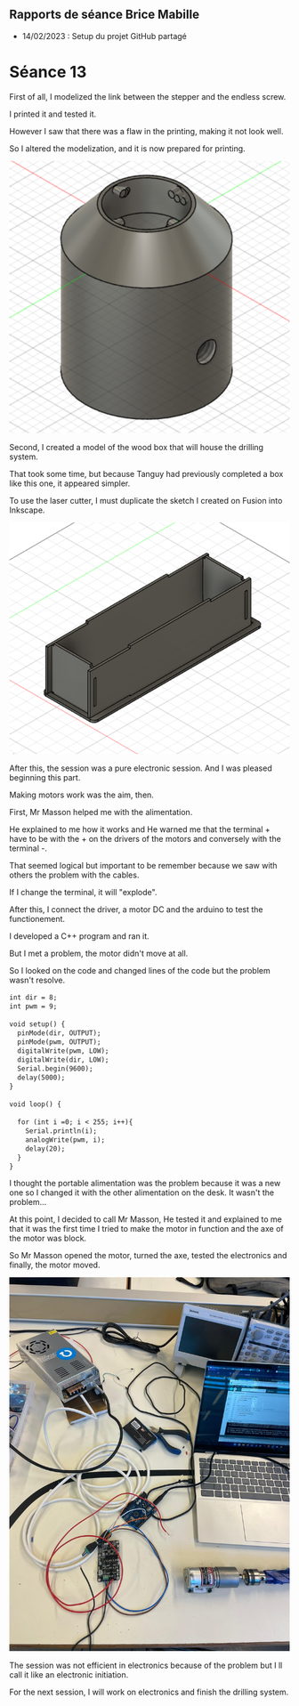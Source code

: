 ## Rapports de séance Brice Mabille

- 14/02/2023 : Setup du projet GitHub partagé

# Séance 13

First of all, I modelized the link between the stepper and the endless screw.

I printed it and tested it.

However I saw that there was a flaw in the printing, making it not look well.

So I altered the modelization, and it is now prepared for printing. 

![image](../../Documentation/Images/link1.png)

Second, I created a model of the wood box that will house the drilling system.

That took some time, but because Tanguy had previously completed a box like this one, it appeared simpler.

To use the laser cutter, I must duplicate the sketch I created on Fusion into Inkscape.

![image](../../Documentation/Images/BOXdrill.png)

After this, the session was a pure electronic session. And I was pleased beginning this part.

Making motors work was the aim, then.

First, Mr Masson helped me with the alimentation.

He explained to me how it works and He warned me that the terminal + have to be with the + on the drivers of the motors and conversely with the terminal -.

That seemed logical but important to be remember because we saw with others the problem with the cables.

If I change the terminal, it will "explode".

After this, I connect the driver, a motor DC and the arduino to test the functionement.

I developed a C++ program and ran it.

But I met a problem, the motor didn't move at all.

So I looked on the code and changed lines of the code but the problem wasn't resolve.

````shell
int dir = 8;
int pwm = 9;

void setup() {
  pinMode(dir, OUTPUT);
  pinMode(pwm, OUTPUT);
  digitalWrite(pwm, LOW);
  digitalWrite(dir, LOW);
  Serial.begin(9600);
  delay(5000);
}

void loop() {

  for (int i =0; i < 255; i++){
    Serial.println(i);
    analogWrite(pwm, i);
    delay(20);
  }
}
````

I thought the portable alimentation was the problem because it was a new one so I changed it with the other alimentation on the desk. It wasn't the problem...

At this point, I decided to call Mr Masson, He tested it and explained to me that it was the first time I tried to make the motor in function and the axe of the motor was block.

So Mr Masson opened the motor, turned the axe, tested the electronics and finally, the motor moved.

![image](../../Documentation/Images/ELEC1.jpeg)

The session was not efficient in electronics because of the problem but I ll call it like an electronic initiation.

For the next session, I will work on electronics and finish the drilling system.
